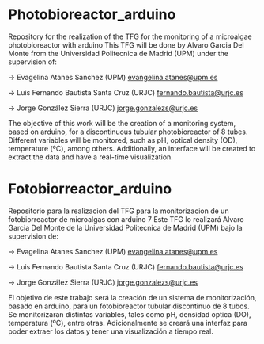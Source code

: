 # Photobioreactor_arduino
Repository for the realization of the TFG for the monitoring of a microalgae photobioreactor with arduino
This TFG will be done by Alvaro Garcia Del Monte from the Universidad Politecnica de Madrid (UPM) under the supervision of:

-> Evagelina Atanes Sanchez (UPM) evangelina.atanes@upm.es

-> Luis Fernando Bautista Santa Cruz (URJC) fernando.bautista@urjc.es

-> Jorge González Sierra (URJC) jorge.gonzalezs@urjc.es

The objective of this work will be the creation of a monitoring system, based on arduino, for a discontinuous tubular photobioreactor of 8 tubes. Different variables will be monitored, such as pH, optical density (OD), temperature (ºC), among others. 
Additionally, an interface will be created to extract the data and have a real-time visualization.

# Fotobiorreactor_arduino
Repositorio para la realizacion del TFG para la monitorizacion de un fotobiorreactor de microalgas con arduino
7
Este TFG lo realizará Alvaro Garcia Del Monte de la Universidad Politecnica de Madrid (UPM) bajo la supervision de:

-> Evagelina Atanes Sanchez (UPM) evangelina.atanes@upm.es

-> Luis Fernando Bautista Santa Cruz (URJC) fernando.bautista@urjc.es

-> Jorge González Sierra (URJC) jorge.gonzalezs@urjc.es

El objetivo de este trabajo será la creación de un sistema de monitorización, basado en arduino, para un fotobioreactor tubular discontinuo de 8 tubos. Se monitorizaran distintas variables, tales como pH, densidad optica (DO), temperatura (ºC), entre otras. 
Adicionalmente se creará una interfaz para poder extraer los datos y tener una visualización a tiempo real.
